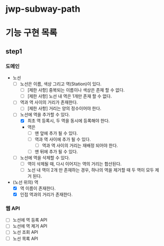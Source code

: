 # jwp-subway-path

# 기능 구현 목록

## step1

### 도메인

- 노선
    - [ ] 노선은 이름, 색상 그리고 역(Station)이 있다.
        - [ ] [제한 사항] 중복되는 이름이나 색상은 존재 할 수 없다.
        - [ ] [제한 사항] 노선 내 역은 1개만 존재 할 수 없다.
    - [ ] 역과 역 사이의 거리가 존재한다.
        - [ ] [제한 사항] 거리는 양의 정수이어야 한다.
    - [ ] 노선에 역을 추가할 수 있다.
        - [x] 최초 역 등록시, 두 역을 동시에 등록해야 한다.
        - 역은
            - [ ] 맨 앞에 추가 될 수 있다.
            - [ ] 역과 역 사이에 추가 될 수 있다.
                - [ ] 역과 역 사이의 거리는 재배정 되어야 한다.
            - [ ] 맨 뒤에 추가 될 수 있다.
    - [ ] 노선에 역을 삭제할 수 있다.
        - [ ] 역이 삭제될 때, 다시 이어지는 역의 거리는 합산된다.
        - [ ] 노선 내 역이 2개 만 존재하는 경우, 하나의 역을 제거할 때 두 역이 모두 제거 된다.

- (노선 위의) 역
    - [x] 역 이름이 존재한다.
    - [x] 인접 역과의 거리가 존재한다.

### 웹 API

- [ ] 노선에 역 등록 API
- [ ] 노선에 역 제거 API
- [ ] 노선 조회 API
- [ ] 노선 목록 API
